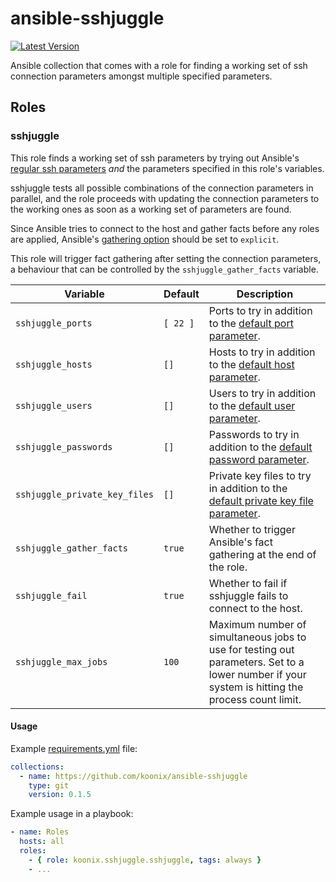 # ansible-sshjuggle

[![Latest Version](https://img.shields.io/badge/dynamic/yaml?url=https%3A%2F%2Fraw.githubusercontent.com%2Fkoonix%2Fansible-sshjuggle%2Fmain%2Fgalaxy.yml&query=version&label=Latest%20Version&color=%23347d39)](https://github.com/koonix/ansible-sshjuggle/tags)

Ansible collection that comes with a role
for finding a working set of ssh connection parameters
amongst multiple specified parameters.

## Roles

### sshjuggle

This role finds a working set of ssh parameters
by trying out Ansible's [regular ssh parameters](https://docs.ansible.com/ansible/latest/collections/ansible/builtin/ssh_connection.html)
*and* the parameters specified in this role's variables.

sshjuggle tests all possible combinations of the connection parameters in parallel,
and the role proceeds with updating the connection parameters to the working ones
as soon as a working set of parameters are found.

Since Ansible tries to connect to the host
and gather facts before any roles are applied,
Ansible's [gathering option](https://docs.ansible.com/ansible/latest/reference_appendices/config.html#default-gathering)
should be set to `explicit`.

This role will trigger fact gathering after setting the connection parameters,
a behaviour that can be controlled by the `sshjuggle_gather_facts` variable.

| Variable                                          | Default      | Description |
|---------------------------------------------------|--------------|-------------|
| `sshjuggle_ports`                                 | `[ 22 ]`     | Ports to try in addition to the [default port parameter](https://docs.ansible.com/ansible/latest/collections/ansible/builtin/ssh_connection.html#parameter-port). |
| `sshjuggle_hosts`                                 | `[]`         | Hosts to try in addition to the [default host parameter](https://docs.ansible.com/ansible/latest/collections/ansible/builtin/ssh_connection.html#parameter-host). |
| `sshjuggle_users`                                 | `[]`         | Users to try in addition to the [default user parameter](https://docs.ansible.com/ansible/latest/collections/ansible/builtin/ssh_connection.html#parameter-remote_user). |
| `sshjuggle_passwords`                             | `[]`         | Passwords to try in addition to the [default password parameter](https://docs.ansible.com/ansible/latest/collections/ansible/builtin/ssh_connection.html#parameter-password). |
| `sshjuggle_private_key_files`                     | `[]`         | Private key files to try in addition to the [default private key file parameter](https://docs.ansible.com/ansible/latest/collections/ansible/builtin/ssh_connection.html#parameter-private_key_file). |
| `sshjuggle_gather_facts`                          | `true`       | Whether to trigger Ansible's fact gathering at the end of the role. |
| `sshjuggle_fail`                                  | `true`       | Whether to fail if sshjuggle fails to connect to the host. |
| `sshjuggle_max_jobs`                              | `100`        | Maximum number of simultaneous jobs to use for testing out parameters. Set to a lower number if your system is hitting the process count limit. |

#### Usage

Example [requirements.yml](https://docs.ansible.com/ansible/latest/galaxy/user_guide.html#installing-roles-and-collections-from-the-same-requirements-yml-file]) file:

```yaml
collections:
  - name: https://github.com/koonix/ansible-sshjuggle
    type: git
    version: 0.1.5
```

Example usage in a playbook:

```yaml
- name: Roles
  hosts: all
  roles:
    - { role: koonix.sshjuggle.sshjuggle, tags: always }
    - ...
```
